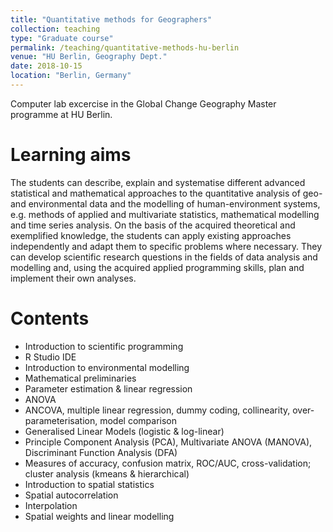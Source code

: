 ```yaml
---
title: "Quantitative methods for Geographers"
collection: teaching
type: "Graduate course"
permalink: /teaching/quantitative-methods-hu-berlin
venue: "HU Berlin, Geography Dept."
date: 2018-10-15
location: "Berlin, Germany"
---
```


Computer lab excercise in the Global Change Geography Master programme at HU Berlin.

Learning aims
======
The students can describe, explain and systematise different advanced statistical and mathematical approaches to the quantitative analysis of geo- and environmental data and the modelling of human-environment systems, e.g. methods of applied and multivariate statistics, mathematical modelling and time series analysis. On the basis of the acquired theoretical and exemplified knowledge, the students can apply existing approaches independently and adapt them to specific problems where necessary. They can develop scientific research questions in the fields of data analysis and modelling and, using the acquired applied programming skills, plan and implement their own analyses.

Contents
======
* Introduction to scientific programming
* R Studio IDE
* Introduction to environmental modelling
* Mathematical preliminaries
* Parameter estimation & linear regression
* ANOVA
* ANCOVA, multiple linear regression, dummy coding, collinearity, over-parameterisation, model comparison
* Generalised Linear Models (logistic & log-linear)
* Principle Component Analysis (PCA), Multivariate ANOVA (MANOVA), Discriminant Function Analysis (DFA)
* Measures of accuracy, confusion matrix, ROC/AUC, cross-validation; cluster analysis (kmeans & hierarchical)
* Introduction to spatial statistics
* Spatial autocorrelation
* Interpolation
* Spatial weights and linear modelling


